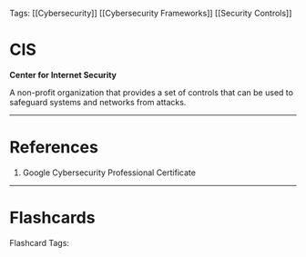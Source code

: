 Tags: [[Cybersecurity]] [[Cybersecurity Frameworks]] [[Security Controls]]
# CIS

**Center for Internet Security**

A non-profit organization that provides a set of controls that can be used to safeguard systems and networks from attacks.

---
# References

1. Google Cybersecurity Professional Certificate

---
# Flashcards

Flashcard Tags: 